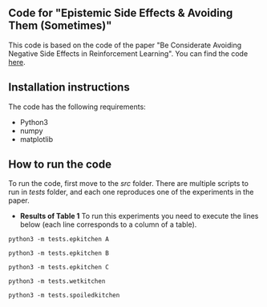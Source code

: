 ## Code for "Epistemic Side Effects & Avoiding Them (Sometimes)"

This code is based on the code of the paper "Be Considerate Avoiding Negative Side Effects in Reinforcement Learning". You can find the code [here](https://github.com/praal/beconsiderate). 

## Installation instructions

The code has the following requirements: 

- Python3
- numpy
- matplotlib


## How to run the code

To run the code, first move to the *src* folder. There are multiple scripts to run in *tests* folder, and each one reproduces one of the experiments in the paper. 

- **Results of Table 1**
To run this experiments you need to execute the lines below (each line corresponds to a column of a table). 
```
python3 -m tests.epkitchen A  
```
```
python3 -m tests.epkitchen B  
```
```
python3 -m tests.epkitchen C  
```
```
python3 -m tests.wetkitchen
```
```
python3 -m tests.spoiledkitchen 
